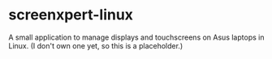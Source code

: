 # screenxpert-linux
A small application to manage displays and touchscreens on Asus laptops in Linux.  (I don't own one yet, so this is a placeholder.)
